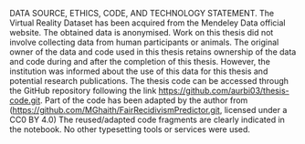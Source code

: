 DATA SOURCE, ETHICS, CODE, AND TECHNOLOGY STATEMENT. The Virtual Reality Dataset
has been acquired from the Mendeley Data official website. The obtained data is anonymised. Work on this
thesis did not involve collecting data from human participants or animals. The original owner of the data
and code used in this thesis retains ownership of the data and code during and after the completion of this
thesis. However, the institution was informed about the use of this data for this thesis and potential research
publications. The thesis code can be accessed through the GitHub repository following the link
https://github.com/aurbi03/thesis-code.git. Part of the code has been adapted by the author from
(https://github.com/MGhaith/FairRecidivismPredictor.git, licensed under a CC0 BY 4.0) The
reused/adapted code fragments are clearly indicated in the notebook. No other typesetting tools or services
were used.
